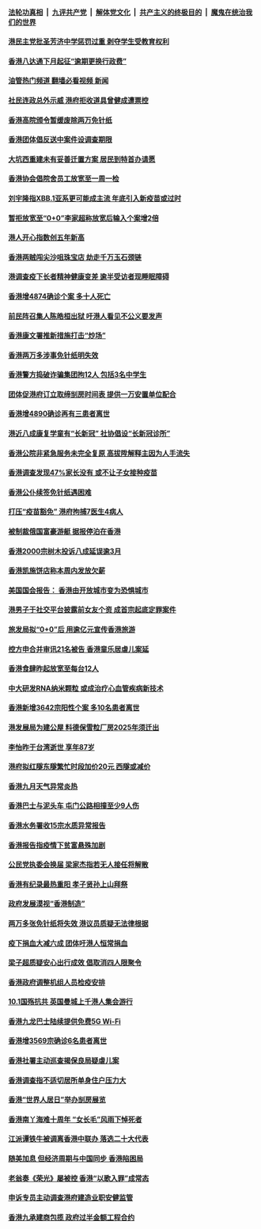 ####  [法轮功真相](../../../../basic/blob/master/README.md?t=10121031) &nbsp;|&nbsp; [九评共产党](../../../../9ping.md/blob/master/README.md?t=10121031) &nbsp;|&nbsp; [解体党文化](../../../../jtdwh.md/blob/master/README.md?t=10121031)  &nbsp;|&nbsp; [共产主义的终极目的](../../../../gczydzjmd.md/blob/master/README.md?t=10121031) &nbsp;|&nbsp; [魔鬼在统治我们的世界](../../../../mgztzwmdsj.md/blob/master/README.md?t=10121031) 

#### [港民主党批圣芳济中学惩罚过重 剥夺学生受教育权利](../pages/nsc415/n13843489.md?t=10121031) 

#### [香港八达通下月起征“逾期更换行政费”](../pages/nsc415/n13843487.md?t=10121031) 

#### [油管热门频道 翻墙必看视频 新闻](http://209.250.226.216:81/youtube.html?10121031)

#### [社民连政总外示威 港府拒收道具曾健成遭票控](../pages/nsc415/n13843466.md?t=10121031) 

#### [香港高院颁令暂缓废除两万免针纸](../pages/nsc415/n13843458.md?t=10121031) 

#### [香港团体倡反送中案件设调查期限](../pages/nsc415/n13843452.md?t=10121031) 

#### [大坑西重建未有妥善迁置方案 居民到特首办请愿](../pages/nsc415/n13843448.md?t=10121031) 

#### [香港协会倡院舍员工放宽至一周一检](../pages/nsc415/n13843438.md?t=10121031) 

#### [刘宇隆指XBB.1亚系更可能成主流 年底引入新疫苗或过时](../pages/nsc415/n13843434.md?t=10121031) 

#### [暂拒放宽至“0+0”李家超称放宽后输入个案增2倍](../pages/nsc415/n13843422.md?t=10121031) 

#### [港人开心指数创五年新高](../pages/nsc415/n13842764.md?t=10121031) 

#### [香港两贼闯尖沙咀珠宝店 劫走千万玉石颈链](../pages/nsc415/n13842759.md?t=10121031) 

#### [港调查疫下长者精神健康变差 逾半受访者现睡眠障碍](../pages/nsc415/n13842757.md?t=10121031) 

#### [香港增4874确诊个案 多十人死亡](../pages/nsc415/n13842754.md?t=10121031) 

#### [前民阵召集人陈皓桓出狱 吁港人看见不公义要发声](../pages/nsc415/n13842753.md?t=10121031) 

#### [香港康文署推新措施打击“炒场”](../pages/nsc415/n13842747.md?t=10121031) 

#### [香港两万多涉事免针纸明失效](../pages/nsc415/n13842724.md?t=10121031) 

#### [香港警方捣破诈骗集团拘12人 包括3名中学生](../pages/nsc415/n13842085.md?t=10121031) 

#### [团体促港府订立取缔㓥房时间表 提供一万安置单位配合](../pages/nsc415/n13842080.md?t=10121031) 

#### [香港增4890确诊再有三患者离世](../pages/nsc415/n13842072.md?t=10121031) 

#### [港近八成康复学童有“长新冠” 社协倡设“长新冠诊所”](../pages/nsc415/n13842064.md?t=10121031) 

#### [香港公院非紧急服务未完全复原 高拔陞解释主因为人手流失](../pages/nsc415/n13842059.md?t=10121031) 

#### [香港调查发现47%家长没有 或不让子女接种疫苗](../pages/nsc415/n13842047.md?t=10121031) 

#### [香港公仆续签免针纸遇困难](../pages/nsc415/n13842030.md?t=10121031) 

#### [打压“疫苗豁免” 港府拘捕7医生4病人](../pages/nsc415/n13841603.md?t=10121031) 

#### [被制裁俄国富豪游艇 据报停泊在香港](../pages/nsc415/n13840481.md?t=10121031) 

#### [香港2000宗树木投诉八成延误逾3月](../pages/nsc415/n13840476.md?t=10121031) 

#### [香港凯施饼店称本周内发放欠薪](../pages/nsc415/n13840470.md?t=10121031) 

#### [美国国会报告： 香港由开放城市变为恐惧城市](../pages/nsc415/n13840460.md?t=10121031) 

#### [港男子于社交平台披露前女友个资 成首宗起底定罪案件](../pages/nsc415/n13840451.md?t=10121031) 

#### [旅发局拟“0+0”后 用逾亿元宣传香港旅游](../pages/nsc415/n13840450.md?t=10121031) 

#### [控方申合并审讯21名被告 香港童乐居虐儿案延](../pages/nsc415/n13840443.md?t=10121031) 

#### [香港食肆昨起放宽至每台12人](../pages/nsc415/n13840434.md?t=10121031) 

#### [中大研发RNA纳米颗粒 或成治疗心血管疾病新技术](../pages/nsc415/n13839778.md?t=10121031) 

#### [香港新增3642宗阳性个案 多10名患者离世](../pages/nsc415/n13839776.md?t=10121031) 

#### [港发展局为建公屋 料德保雪粒厂房2025年须迁出](../pages/nsc415/n13839767.md?t=10121031) 

#### [李怡昨于台湾逝世 享年87岁](../pages/nsc415/n13839763.md?t=10121031) 

#### [港府拟红隧东隧繁忙时段加价20元 西隧或减价](../pages/nsc415/n13839746.md?t=10121031) 

#### [香港九月天气异常炎热](../pages/nsc415/n13839737.md?t=10121031) 

#### [香港巴士与泥头车 屯门公路相撞至少9人伤](../pages/nsc415/n13839729.md?t=10121031) 

#### [香港水务署收15宗水质异常报告](../pages/nsc415/n13839717.md?t=10121031) 

#### [香港报告指疫情下贫富悬殊加剧](../pages/nsc415/n13839696.md?t=10121031) 

#### [公民党执委会换届 梁家杰指若无人接任将解散](../pages/nsc415/n13839062.md?t=10121031) 

#### [香港有纪录最热重阳 孝子贤孙上山拜祭](../pages/nsc415/n13839059.md?t=10121031) 

#### [政府发展漠视“香港制造”](../pages/nsc415/n13839056.md?t=10121031) 

#### [两万多张免针纸将失效 港议员质疑无法律根据](../pages/nsc415/n13839054.md?t=10121031) 

#### [疫下捐血大减六成 团体吁港人恒常捐血](../pages/nsc415/n13839049.md?t=10121031) 

#### [梁子超质疑安心出行成效 倡取消四人限聚令](../pages/nsc415/n13839045.md?t=10121031) 

#### [香港政府调整机组人员检疫安排](../pages/nsc415/n13839040.md?t=10121031) 

#### [10.1国殇抗共 英国曼城上千港人集会游行](../pages/nsc415/n13838239.md?t=10121031) 

#### [香港九龙巴士陆续提供免费5G Wi-Fi](../pages/nsc415/n13837641.md?t=10121031) 

#### [香港增3569宗确诊6名患者离世](../pages/nsc415/n13837635.md?t=10121031) 

#### [香港社署主动巡查揭保良局疑虐儿案](../pages/nsc415/n13837629.md?t=10121031) 

#### [香港调查指不适切居所单身住户压力大](../pages/nsc415/n13837614.md?t=10121031) 

#### [香港“世界人居日”举办㓥房展览](../pages/nsc415/n13837588.md?t=10121031) 

#### [香港南丫海难十周年 “女长毛”风雨下悼死者](../pages/nsc415/n13837583.md?t=10121031) 

#### [江派谭铁牛被调离香港中联办 落选二十大代表](../pages/nsc415/n13837076.md?t=10121031) 

#### [随美加息 但经济周期与中国同步 香港陷困局](../pages/nsc415/n13836895.md?t=10121031) 

#### [老翁奏《荣光》屡被控 香港“以歌入罪”成常态](../pages/nsc415/n13836009.md?t=10121031) 

#### [申诉专员主动调查港府建造业职安健监管](../pages/nsc415/n13835789.md?t=10121031) 

#### [香港九承建商包揽 政府过半金额工程合约](../pages/nsc415/n13835770.md?t=10121031) 

<img src='http://gfw-breaker.win/goodnews/indexes/nsc415.md' width='0px' height='0px'/>
